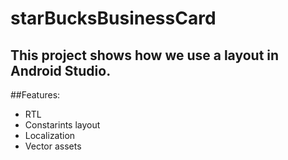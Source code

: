 # starBucksBusinessCard
## This project shows how we use a layout in Android Studio.

##Features: 
* RTL
* Constarints layout
* Localization 
* Vector assets 

